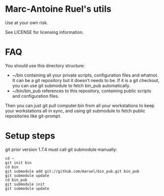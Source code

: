 Marc-Antoine Ruel's utils
=========================

Use at your own risk.

See LICENSE for licensing information.


FAQ
===

You should use this directory structure:

-   ~/bin containing all your private scripts, configuration files and whatnot.
    It can be a git repository but it doesn't needs to be. If it is a git
    checkout, you can use git submodule to fetch bin_pub automatically.
-   ~/bin/bin_pub references to this repository, containing public scripts and
    configuration files.

Then you can just git pull computer:bin from all your workstations to keep your
workstations all in sync, and using git submodule to fetch public repositories
like git-prompt.


Setup steps
===========

git prior version 1.7.4 must call git submodule manually:

    cd ~
    git init bin
    cd bin
    git submodule add git://github.com/maruel/bin_pub.git bin_pub
    git submodule update
    cd bin_pub
    git submodule init
    git submodule update
